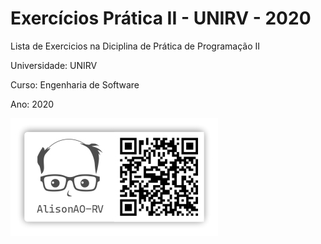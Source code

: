 # Exercícios Prática II - UNIRV - 2020

Lista de Exercicios na Diciplina de Prática de Programação II

Universidade: UNIRV

Curso: Engenharia de Software

Ano: 2020

![AlisonAO-RV](./imgs/Img_AlisonAO-RV.jpg)